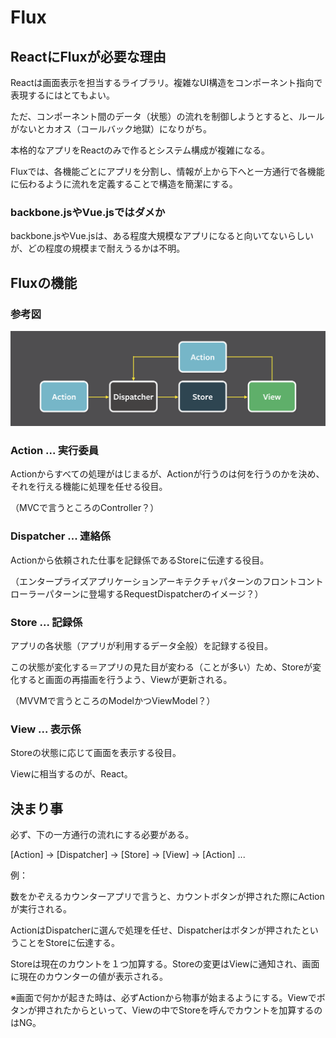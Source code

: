 # Flux

## ReactにFluxが必要な理由

Reactは画面表示を担当するライブラリ。複雑なUI構造をコンポーネント指向で表現するにはとてもよい。

ただ、コンポーネント間のデータ（状態）の流れを制御しようとすると、ルールがないとカオス（コールバック地獄）になりがち。

本格的なアプリをReactのみで作るとシステム構成が複雑になる。

Fluxでは、各機能ごとにアプリを分割し、情報が上から下へと一方通行で各機能に伝わるように流れを定義することで構造を簡潔にする。

### backbone.jsやVue.jsではダメか

backbone.jsやVue.jsは、ある程度大規模なアプリになると向いてないらしいが、どの程度の規模まで耐えうるかは不明。

## Fluxの機能

### 参考図

![flux flow](flux.png "flux flow")

### Action ... 実行委員

Actionからすべての処理がはじまるが、Actionが行うのは何を行うのかを決め、それを行える機能に処理を任せる役目。

（MVCで言うところのController？）

### Dispatcher ... 連絡係

Actionから依頼された仕事を記録係であるStoreに伝達する役目。

（エンタープライズアプリケーションアーキテクチャパターンのフロントコントローラーパターンに登場するRequestDispatcherのイメージ？）

### Store ... 記録係

アプリの各状態（アプリが利用するデータ全般）を記録する役目。

この状態が変化する＝アプリの見た目が変わる（ことが多い）ため、Storeが変化すると画面の再描画を行うよう、Viewが更新される。

（MVVMで言うところのModelかつViewModel？）

### View ... 表示係

Storeの状態に応じて画面を表示する役目。

Viewに相当するのが、React。

## 決まり事

必ず、下の一方通行の流れにする必要がある。

[Action] -> [Dispatcher] -> [Store] -> [View] -> [Action] ...

例：

数をかぞえるカウンターアプリで言うと、カウントボタンが押された際にActionが実行される。

ActionはDispatcherに選んで処理を任せ、Dispatcherはボタンが押されたということをStoreに伝達する。

Storeは現在のカウントを１つ加算する。Storeの変更はViewに通知され、画面に現在のカウンターの値が表示される。

※画面で何かが起きた時は、必ずActionから物事が始まるようにする。Viewでボタンが押されたからといって、Viewの中でStoreを呼んでカウントを加算するのはNG。


